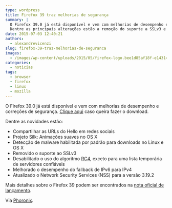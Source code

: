 ```yaml
---
type: wordpress
title: Firefox 39 traz melhorias de segurança
summary: |
  O Firefox 39.0 já está disponível e vem com melhorias de desempenho e correções de segurança.
  Dentre as principais alterações estão a remoção do suporte a SSLv3 e RC4.
date: 2015-07-03 12:40:21
authors:
  - alexandrevicenzi
slug: firefox-39-traz-melhorias-de-seguranca
images:
  - /images/wp-content/uploads/2015/05/firefox-logo.bee1d85af18f-e1431444837127.png
categories:
  - noticias
tags:
  - browser
  - firefox
  - linux
  - mozilla
---
```


O Firefox 39.0 já está disponível e vem com melhorias de desempenho e correções de segurança. <a href="https://www.mozilla.org/en-US/firefox/new/" target="_blank">Clique aqui</a> caso queira fazer o download.

Dentre as novidades estão:

<!--more-->
<ul>
	<li>Compartilhar as URLs do Hello em redes sociais</li>
	<li>Projeto Silk: Animações suaves no OS X</li>
	<li>Detecção de malware habilitada por padrão para downloads no Linux e OS X</li>
	<li>Removido o suporte ao SSLv3</li>
	<li>Desabilitado o uso do algoritmo <a href="https://pt.wikipedia.org/wiki/RC4" target="_blank">RC4</a>, exceto para uma lista temporária de servidores confiáveis</li>
	<li>Melhorado o desempenho do fallback de IPv6 para IPv4</li>
	<li>Atualizado o Network Security Services (NSS) para a versão 3.19.2</li>
</ul>
Mais detalhes sobre o Firefox 39 podem ser encontrados na <a href="https://www.mozilla.org/en-US/firefox/39.0/releasenotes/">nota oficial de lançamento</a>.

Via <a href="http://www.phoronix.com/scan.php?page=news_item&amp;px=Mozilla-Firefox-39-Released">Phoronix</a>.
